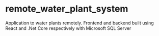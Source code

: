# remote_water_plant_system
Application to water plants remotely. Frontend and backend built using React and .Net Core respectively with Microsoft SQL Server
